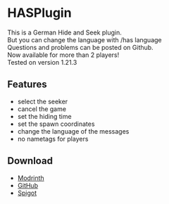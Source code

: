 # HASPlugin
This is a German Hide and Seek plugin.\
But you can change the language with /has language\
Questions and problems can be posted on Github.\
Now available for more than 2 players!\
Tested on version 1.21.3

## Features
- select the seeker
- cancel the game
- set the hiding time
- set the spawn coordinates
- change the language of the messages
- no nametags for players

## Download
- [Modrinth](https://modrinth.com/plugin/hasplugin)
- [GitHub](https://github.com/VoidableMoon884/HASPlugin/releases)
- [Spigot](https://www.spigotmc.org/resources/hasplugin.122812/)
